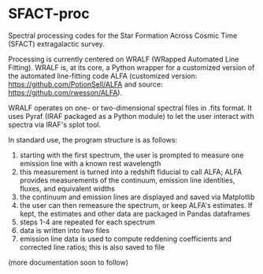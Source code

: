 # SFACT-proc

Spectral processing codes for the Star Formation Across Cosmic Time (SFACT) extragalactic survey.

Processing is currently centered on WRALF (WRapped Automated Line Fitting). WRALF is, at its core, a Python wrapper for a
customized version of the automated line-fitting code ALFA (customized version: https://github.com/PotionSell/ALFA and source:
https://github.com/rwesson/ALFA).

WRALF operates on one- or two-dimensional spectral files in .fits format. It uses Pyraf (IRAF packaged as a Python module) to let the user interact with spectra via IRAF's splot tool.

In standard use, the program structure is as follows:
1) starting with the first spectrum, the user is prompted to measure one emission line with a known rest wavelength
2) this measurement is turned into a redshift fiducial to call ALFA; ALFA provides measurements of the continuum, emission line
identities, fluxes, and equivalent widths
3) the continuum and emission lines are displayed and saved via Matplotlib
4) the user can then remeasure the spectrum, or keep ALFA's estimates. If kept, the estimates and other data are packaged in 
Pandas dataframes
5) steps 1-4 are repeated for each spectrum
6) data is written into two files
7) emission line data is used to compute reddening coefficients and corrected line ratios; this is also saved to file

(more documentation soon to follow)
